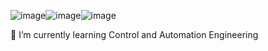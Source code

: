 ![image](https://user-images.githubusercontent.com/84259641/118385680-5b899100-b63b-11eb-8bf9-5e1f9b7e6a19.png)![image](https://user-images.githubusercontent.com/84259641/118385682-62b09f00-b63b-11eb-87c9-c3814fe24c35.png)![image](https://user-images.githubusercontent.com/84259641/118385685-66442600-b63b-11eb-990d-5761c930d656.png)

🌱 I’m currently learning Control and Automation Engineering

<!---
longlam071/longlam071 is a ✨ special ✨ repository because its `README.md` (this file) appears on your GitHub profile.
You can click the Preview link to take a look at your changes.
--->
